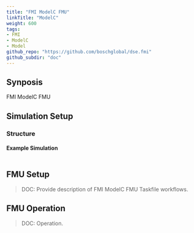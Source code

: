 ```yaml
---
title: "FMI ModelC FMU"
linkTitle: "ModelC"
weight: 600
tags:
- FMI
- ModelC
- Model
github_repo: "https://github.com/boschglobal/dse.fmi"
github_subdir: "doc"
---
```


## Synposis

FMI ModelC FMU


## Simulation Setup

### Structure

#### Example Simulation

```text

```

## FMU Setup

> DOC: Provide description of FMI ModelC FMU Taskfile workflows.


## FMU Operation

> DOC: Operation.

